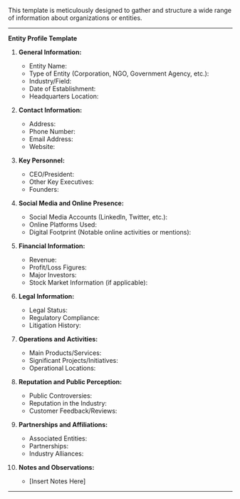 
This template is meticulously designed to gather and structure a wide range of information about organizations or entities.

---

**Entity Profile Template**

1. **General Information:**
   - Entity Name:
   - Type of Entity (Corporation, NGO, Government Agency, etc.):
   - Industry/Field:
   - Date of Establishment:
   - Headquarters Location:

2. **Contact Information:**
   - Address:
   - Phone Number:
   - Email Address:
   - Website:

3. **Key Personnel:**
   - CEO/President:
   - Other Key Executives:
   - Founders:

4. **Social Media and Online Presence:**
   - Social Media Accounts (LinkedIn, Twitter, etc.):
   - Online Platforms Used:
   - Digital Footprint (Notable online activities or mentions):

5. **Financial Information:**
   - Revenue:
   - Profit/Loss Figures:
   - Major Investors:
   - Stock Market Information (if applicable):

6. **Legal Information:**
   - Legal Status:
   - Regulatory Compliance:
   - Litigation History:

7. **Operations and Activities:**
   - Main Products/Services:
   - Significant Projects/Initiatives:
   - Operational Locations:

8. **Reputation and Public Perception:**
   - Public Controversies:
   - Reputation in the Industry:
   - Customer Feedback/Reviews:

9. **Partnerships and Affiliations:**
   - Associated Entities:
   - Partnerships:
   - Industry Alliances:

10. **Notes and Observations:**
    - [Insert Notes Here]

---

